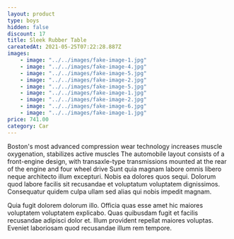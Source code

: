 ```yaml
---
layout: product
type: boys
hidden: false
discount: 17
title: Sleek Rubber Table
careatedAt: 2021-05-25T07:22:28.887Z
images:
    - image: "../../images/fake-image-1.jpg"
    - image: "../../images/fake-image-4.jpg"
    - image: "../../images/fake-image-5.jpg"
    - image: "../../images/fake-image-2.jpg"
    - image: "../../images/fake-image-5.jpg"
    - image: "../../images/fake-image-1.jpg"
    - image: "../../images/fake-image-2.jpg"
    - image: "../../images/fake-image-6.jpg"
    - image: "../../images/fake-image-1.jpg"
price: 741.00
category: Car
---
```

Boston's most advanced compression wear technology increases muscle oxygenation, stabilizes active muscles
The automobile layout consists of a front-engine design, with transaxle-type transmissions mounted at the rear of the engine and four wheel drive
Sunt quia magnam labore omnis libero neque architecto illum excepturi. Nobis ea dolores quos sequi. Dolorum quod labore facilis sit recusandae et voluptatum voluptatem dignissimos. Consequatur quidem culpa ullam sed alias qui nobis impedit magnam.
 Quia fugit dolorem dolorum illo. Officia quas esse amet hic maiores voluptatem voluptatem explicabo. Quas quibusdam fugit et facilis recusandae adipisci dolor et. Illum provident repellat maiores voluptas. Eveniet laboriosam quod recusandae illum rem tempore.
